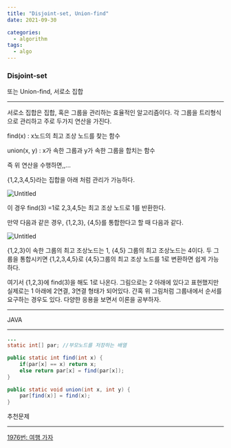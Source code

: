 ```yaml
---
title: "Disjoint-set, Union-find"
date: 2021-09-30

categories:
  - algorithm
tags:
  - algo
---
```


### Disjoint-set

또는 Union-find, 서로소 집합

---

서로소 집합은 집합, 혹은 그룹을 관리하는 효율적인 알고리즘이다. 각 그룹을 트리형식으로 관리하고 주로 두가지 연산을 가진다.


find(x) : x노드의 최고 조상 노드를 찾는 함수

union(x, y) : x가 속한 그룹과 y가 속한 그룹을 합치는 함수


즉 위 연산을 수행하면,,...

{1,2,3,4,5}라는 집합을 아래 처럼 관리가 가능하다.


![Untitled](https://s3-us-west-2.amazonaws.com/secure.notion-static.com/0ead2768-4303-4de9-afa0-31e4127bdf56/Untitled.png)



이 경우 find(3) =1로 2,3,4,5는 최고 조상 노드로 1를 반환한다.

만약 다음과 같은 경우, {1,2,3}, {4,5}를 통합한다고 할 때 다음과 같다.


![Untitled](https://s3-us-west-2.amazonaws.com/secure.notion-static.com/7b6aa15b-518f-4da9-8455-c4b93fe22e02/Untitled.png)


{1,2,3}이 속한 그룹의 최고 조상노드는 1, {4,5} 그룹의 최고 조상노드는 4이다. 두 그룹을 통합시키면 {1,2,3,4,5}로 {4,5}그룹의 최고 조상 노드를 1로 변환하면 쉽게 가능하다.



여기서 {1,2,3}에 find(3)을 해도 1로 나온다. 그림으로는 2 아래에 있다고 표현했지만 실제로는 1 아래에 2연결, 3연결 형태가 되어있다. 간혹 위 그림처럼 그룹내에서 순서를 요구하는 경우도 있다. 다양한 응용을 보면서 이론을 공부하자.


---

JAVA

---

```java
...
static int[] par; //부모노드를 저장하는 배열

public static int find(int x) {
	if(par[x] == x) return x;
	else return par[x] = find(par[x]);
}

public static void union(int x, int y) {
	par[find(x)] = find(x);
}
```


추천문제

---


[1976번: 여행 가자](https://www.acmicpc.net/problem/1976)